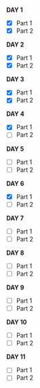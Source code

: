 **DAY 1**
- [x] Part 1
- [x] Part 2

**DAY 2**
- [x] Part 1
- [x] Part 2

**DAY 3**
- [x] Part 1
- [x] Part 2

**DAY 4**
- [x] Part 1
- [ ] Part 2

**DAY 5**
- [ ] Part 1
- [ ] Part 2

**DAY 6**
- [X] Part 1
- [ ] Part 2

**DAY 7**
- [ ] Part 1
- [ ] Part 2

**DAY 8**
- [ ] Part 1
- [ ] Part 2

**DAY 9**
- [ ] Part 1
- [ ] Part 2

**DAY 10**
- [ ] Part 1
- [ ] Part 2

**DAY 11**
- [ ] Part 1
- [ ] Part 2 
